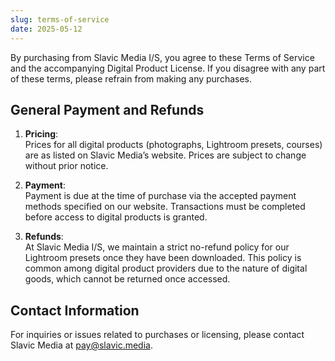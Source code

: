 ```yaml
---
slug: terms-of-service
date: 2025-05-12
---
```


By purchasing from Slavic Media I/S, you agree to these Terms of Service and the accompanying Digital Product License. If you disagree with any part of these terms, please refrain from making any purchases.


## General Payment and Refunds

1. **Pricing**:  
   Prices for all digital products (photographs, Lightroom presets, courses) are as listed on Slavic Media’s website. Prices are subject to change without prior notice.

2. **Payment**:  
   Payment is due at the time of purchase via the accepted payment methods specified on our website. Transactions must be completed before access to digital products is granted.

3. **Refunds**:  
   At Slavic Media I/S, we maintain a strict no-refund policy for our Lightroom presets once they have been downloaded. This policy is common among digital product providers due to the nature of digital goods, which cannot be returned once accessed.


## Contact Information

For inquiries or issues related to purchases or licensing, please contact Slavic Media at [pay@slavic.media](mailto:pay@slavic.media).